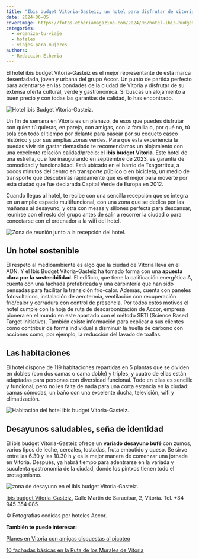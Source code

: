 ```yaml
---
title: "Ibis budget Vitoria-Gasteiz, un hotel para disfrutar de Vitoria al mejor precio"
date: 2024-06-05
coverImage: https://fotos.etheriamagazine.com/2024/06/hotel-ibis-budget-vitoria-fachada.jpg
categories: 
  - organiza-tu-viaje
  - hoteles
  - viajes-para-mujeres
authors: 
  - Redacción Etheria
---
```


El hotel ibis budget Vitoria-Gasteiz es el mejor representante de esta marca 
desenfadada, joven y urbana del grupo Accor. Un punto de partida perfecto para 
adentrarse en las bondades de la ciudad de Vitoria y disfrutar de su extensa oferta 
cultural, verde y gastronómica. Si buscas un alojamiento a buen precio y con todas las 
garantías de calidad, lo has encontrado. 

![Hotel ibis Budget Vitoria-Gasteiz.](https://fotos.etheriamagazine.com/2024/06/hotel-ibis-budget-vitoria-fachada.jpg "Hotel ibis Budget Vitoria-Gasteiz.")

Un fin de semana en Vitoria es un planazo, de esos que puedes disfrutar con quien tú 
quieras, en pareja, con amigas, con la familia o, por qué no, tú sola con todo el tiempo 
por delante para pasear por su coqueto casco histórico y por sus amplias zonas verdes. 
Para que esta experiencia la puedas vivir sin gastar demasiado te recomendamos un 
alojamiento con una excelente relación calidad/precio: el **ibis budget Vitoria**. Este 
hotel de una estrella, que fue inaugurando en septiembre de 2023, es garantía de 
comodidad y funcionalidad. Está ubicado en el barrio de Txagorritxu, a pocos minutos del 
centro en transporte público o en bicicleta, un medio de transporte que descubrirás 
rápidamente que es el mejor para moverte por esta ciudad que fue declarada Capital Verde 
de Europa en 2012. 

Cuando llegas al hotel, te recibe con una sencilla recepción que se integra en un amplio 
espacio multifuncional, con una zona que se dedica por las mañanas al desayuno, y otra 
con mesas y sillones perfecta para descansar, reunirse con el resto del grupo antes de 
salir a recorrer la ciudad o para conectarse con el ordenador a la wifi del hotel. 

![Zona de reunión junto a la recepción del hotel.](https://fotos.etheriamagazine.com/2024/06/ibis-budget-vitoria-zona-descanso.jpg "Zona de reunión junto a la recepción del hotel.")

## Un hotel sostenible

El respeto al medioambiente es algo que la ciudad de Vitoria lleva en el ADN. Y el Ibis 
Budget Vitoria-Gasteiz ha tomado forma con una **apuesta clara por la sostenibilidad**. 
El edificio, que tiene la calificación energética A, cuenta con una fachada prefabricada 
y una carpintería que han sido pensadas para facilitar la transición frío-calor. Además, 
cuenta con paneles fotovoltaicos, instalación de aerotermia, ventilación con 
recuperación frío/calor y cerradura con control de presencia. Por todos estos motivos el 
hotel cumple con la hoja de ruta de descarbonización de Accor, empresa pionera en el 
mundo en este apartado con el método SBTI (Science Based Target Initiative). También 
existe información para explicar a sus clientes cómo contribuir de forma individual a 
disminuir la huella de carbono con acciones como, por ejemplo, la reducción del lavado 
de toallas. 

## Las habitaciones

El hotel dispone de 119 habitaciones repartidas en 5 plantas que se dividen en dobles 
(con dos camas o cama doble) y triples, y cuatro de ellas están adaptadas para personas 
con diversidad funcional. Todo en ellas es sencillo y funcional, pero no les falta de 
nada para una corta estancia en la ciudad: camas cómodas, un baño con una excelente 
ducha, televisión, wifi y climatización. 

![Habitación del hotel ibis budget Vitoria-Gasteiz.](https://fotos.etheriamagazine.com/2024/06/hotel-ibis-budget-vitoria-habitacion.jpg "Habitación del hotel ibis budget Vitoria-Gasteiz.")

## Desayunos saludables, seña de identidad

El ibis budget Vitoria-Gasteiz ofrece un **variado desayuno bufé** con zumos, varios 
tipos de leche, cereales, tostadas, fruta embutido y queso. Se sirve entre las 6.30 y 
las 10.30 h y es la mejor manera de comenzar una jornada en Vitoria. Después, ya habrá 
tiempo para adentrarse en la variada y suculenta gastronomía de la ciudad, donde los 
pintxos tienen todo el protagonismo. 

![zona de desayuno en el ibis budget Vitoria-Gasteiz.](https://fotos.etheriamagazine.com/2024/06/ibis-budget-vitoria-desayuno.jpg "Desayunos saludables en el ibis budget Vitoria-Gasteiz.")

[Ibis budget Vitoria-Gasteiz.](https://all.accor.com/hotel/B4Y9/index.es.shtml) Calle 
Martin de Saracibar, 2, Vitoria. Tel. +34 945 354 085 

© Fotografías cedidas por hoteles Accor. 

**También te puede interesar:** 

[Planes en Vitoria con amigas dispuestas al 
picoteo](https://etheriamagazine.com/2021/09/15/planes-originales-en-vitoria-con-amigas/) 

[10 fachadas básicas en la Ruta de los Murales de 
Vitoria](https://etheriamagazine.com/2019/11/21/ruta-murales-en-vitoria-10-grafitis-imprescindibles/)
